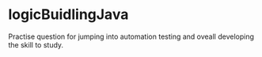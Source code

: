 # logicBuidlingJava
Practise question for jumping into automation testing and oveall developing the skill to study. 
